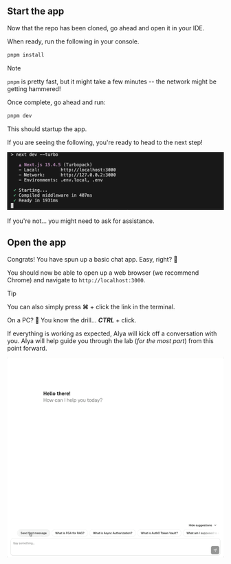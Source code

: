 ## Start the app

Now that the repo has been cloned, go ahead and open it in your IDE.

When ready, run the following in your console.
```bash
pnpm install
```

> [!NOTE]
> `pnpm` is pretty fast, but it might take a few minutes -- the network might be getting hammered!

Once complete, go ahead and run:
```bash
pnpm dev
```

This should startup the app.

If you are seeing the following, you're ready to head to the next step!

![Start App Command](./assets/images/pnpm-dev.png)

If you're not... you might need to ask for assistance.

## Open the app

Congrats! You have spun up a basic chat app. Easy, right? 🤣

You should now be able to open up a web browser (we recommend Chrome) and navigate to `http://localhost:3000`.

> [!TIP]
> You can also simply press **⌘** + click the link in the terminal.
>
> On a PC? 🤨 You know the drill... ***CTRL*** + click.

If everything is working as expected, AIya will kick off a conversation with you. AIya will help guide you through the lab (*for the most part*) from this point forward.

![First AIya message](./assets/images/the-bAInk-first-message.gif)

